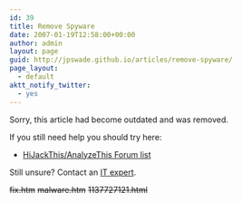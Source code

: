 ```yaml
---
id: 39
title: Remove Spyware
date: 2007-01-19T12:58:00+00:00
author: admin
layout: page
guid: http://jpswade.github.io/articles/remove-spyware/
page_layout:
  - default
aktt_notify_twitter:
  - yes
---
```

<p class="lead">
  Sorry, this article had become outdated and was removed.
</p>

If you still need help you should try here:

  * [HiJackThis/AnalyzeThis Forum list](http://web.archive.org/web/20120709040632/http://hjt-data.trendmicro.com:80/hjt/analyzethis/index.php)

Still unsure? Contact an [IT expert](http://www.devotedit.com/).

<span style="text-decoration: line-through;">fix.htm</span> <span style="text-decoration: line-through;">malware.htm</span> <span style="text-decoration: line-through;">1137727121.html<br /> </span>